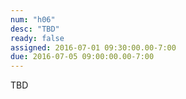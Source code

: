 ```yaml
---
num: "h06"
desc: "TBD"
ready: false
assigned: 2016-07-01 09:30:00.00-7:00
due: 2016-07-05 09:00:00.00-7:00
---
```


TBD
